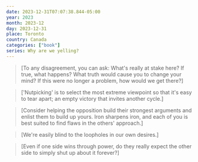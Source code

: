 ```yaml
---
date: 2023-12-31T07:07:38.844-05:00
year: 2023
month: 2023-12
day: 2023-12-31
place: Toronto
country: Canada
categories: ["book"]
series: Why are we yelling?
---
```

> [To any disagreement, you can ask: What's really at stake here? If true, what happens? What truth would cause you to change your mind? If this were no longer a problem, how would we get there?]

> ['Nutpicking' is to select the most extreme viewpoint so that it's easy to tear apart; an empty victory that invites another cycle.]

> [Consider helping the opposition build their strongest arguments and enlist them to build up yours. Iron sharpens iron, and each of you is best suited to find flaws in the others' approach.]

> [We're easily blind to the loopholes in our own desires.]

> [Even if one side wins through power, do they really expect the other side to simply shut up about it forever?]
